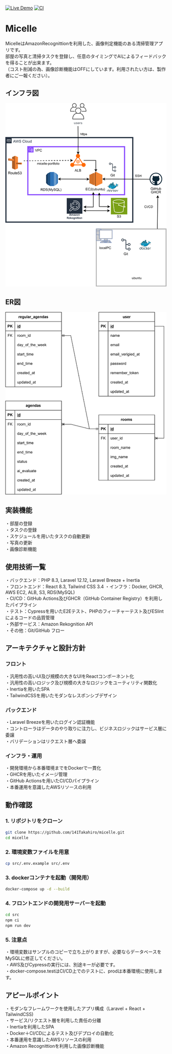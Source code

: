 [![Live Demo](https://img.shields.io/badge/demo-online-green)](https://micelle-portfolio.com/)
[![CI](https://github.com/141Takahiro/micelle/actions/workflows/CICD.yml/badge.svg)](https://github.com/141Takahiro/micelle/actions/workflows/CICD.yml)

# Micelle
MicelleはAmazonRecognittionを利用した、画像判定機能のある清掃管理アプリです。  
部屋の写真と清掃タスクを登録し、任意のタイミングでAIによるフィードバックを得ることが出来ます。  
（コスト削減の為、画像診断機能はOFFにしています。利用されたい方は、製作者にご一報ください）。  

## インフラ図
![Micelle インフラ図](src/micelle.drawio.svg)
## ER図
![Micelle ER図](src/er.drawio.svg)

## 実装機能
・部屋の登録  
・タスクの登録  
・スケジュールを用いたタスクの自動更新  
・写真の更新  
・画像診断機能  

## 使用技術一覧
・バックエンド：PHP 8.3, Laravel 12.12, Laravel Breeze + Inertia  
・フロントエンド：React 8.3, Tailwind CSS 3.4 
・インフラ：Docker, GHCR, AWS EC2, ALB, S3, RDS(MySQL)  
・CI/CD：GitHub Actions及びGHCR（GitHub Container Registry）を利用したパイプライン  
・テスト：Cypressを用いたE2Eテスト、PHPのフィーチャーテスト及びESlintによるコードの品質管理  
・外部サービス：Amazon Rekognition API  
・その他：Git/GitHub フロー  

## アーキテクチャと設計方針
### フロント
・汎用性の高いUI及び規模の大きなUIをReactコンポーネント化  
・汎用性の高いロジック及び規模の大きなロジックをユーティリティ関数化  
・Inertiaを用いたSPA  
・TailwindCSSを用いたモダンなレスポンシブデザイン  

### バックエンド
・Laravel Breezeを用いたログイン認証機能  
・コントローラはデータのやり取りに注力し、ビジネスロジックはサービス層に委譲  
・バリデーションはリクエスト層へ委譲  

### インフラ・運用
・開発環境から本番環境までをDockerで一貫化  
・GHCRを用いたイメージ管理  
・GitHub Actionsを用いたCI/CDパイプライン  
・本番運用を意識したAWSリソースの利用  

## 動作確認
### 1. リポジトリをクローン
```bash
git clone https://github.com/141Takahiro/micelle.git  
cd micelle
```
### 2. 環境変数ファイルを用意
```bash
cp src/.env.example src/.env
```
### 3. dockerコンテナを起動（開発用）
```bash
docker-compose up -d --build
```
### 4. フロントエンドの開発用サーバーを起動
```bash
cd src  
npm ci  
npm run dev
```
### 5. 注意点
・環境変数はサンプルのコピーで立ち上がりますが、必要ならデータベースをMySQLに修正してください。  
・AWS及びCypressの実行には、別途キーが必要です。  
・docker-compose.testはCI/CD上でのテストに、prodは本番環境に使用します。  

## アピールポイント
・モダンなフレームワークを使用したアプリ構成（Laravel + React + TailwindCSS)  
・サービス/リクエスト層を利用した責任の分離  
・Inertiaを利用したSPA  
・Docker＋CI/CDによるテスト及びデプロイの自動化  
・本番運用を意識したAWSリソースの利用  
・Amazon Recognittionを利用した画像診断機能  
